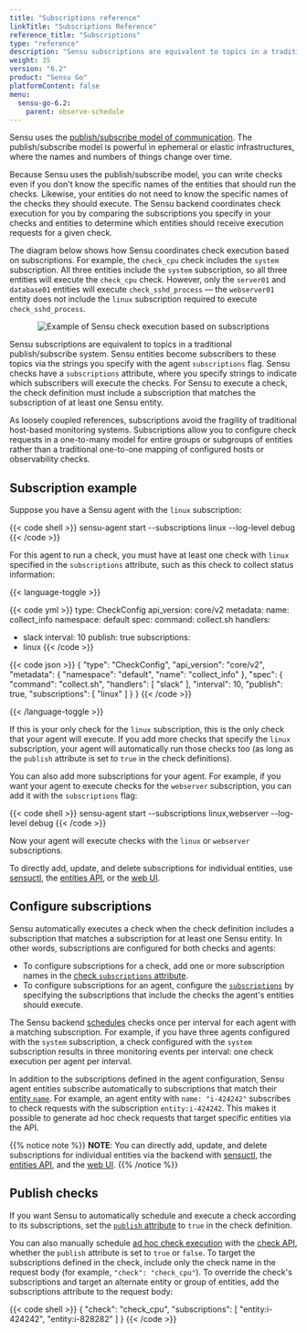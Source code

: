 ```yaml
---
title: "Subscriptions reference"
linkTitle: "Subscriptions Reference"
reference_title: "Subscriptions"
type: "reference"
description: "Sensu subscriptions are equivalent to topics in a traditional publish/subscribe system. With Sensu subscriptions, you can configure check requests in a one-to-many model for an entire group or subgroup of systems rather than a traditional one-to-one mapping of configured hosts or observability checks. Read this reference doc to learn how to configure subscriptions in Sensu."
weight: 35
version: "6.2"
product: "Sensu Go"
platformContent: false
menu:
  sensu-go-6.2:
    parent: observe-schedule
---
```


Sensu uses the [publish/subscribe model of communication][1].
The publish/subscribe model is powerful in ephemeral or elastic infrastructures, where the names and numbers of things change over time.

Because Sensu uses the publish/subscribe model, you can write checks even if you don't know the specific names of the entities that should run the checks.
Likewise, your entities do not need to know the specific names of the checks they should execute.
The Sensu backend coordinates check execution for you by comparing the subscriptions you specify in your checks and entities to determine which entities should receive execution requests for a given check.

The diagram below shows how Sensu coordinates check execution based on subscriptions.
For example, the `check_cpu` check includes the `system` subscription.
All three entities include the `system` subscription, so all three entities will execute the `check_cpu` check.
However, only the `server01` and `database01` entities will execute `check_sshd_process` &mdash; the `webserver01` entity does not include the `linux` subscription required to execute `check_sshd_process`.

<div style="text-align:center">
<img alt="Example of Sensu check execution based on subscriptions" title="Sensu check execution based on subscriptions" src="/images/subscriptions_line.png" >
</div>

Sensu subscriptions are equivalent to topics in a traditional publish/subscribe system.
Sensu entities become subscribers to these topics via the strings you specify with the agent `subscriptions` flag.
Sensu checks have a `subscriptions` attribute, where you specify strings to indicate which subscribers will execute the checks.
For Sensu to execute a check, the check definition must include a subscription that matches the subscription of at least one Sensu entity.

As loosely coupled references, subscriptions avoid the fragility of traditional host-based monitoring systems.
Subscriptions allow you to configure check requests in a one-to-many model for entire groups or subgroups of entities rather than a traditional one-to-one mapping of configured hosts or observability checks.

## Subscription example

Suppose you have a Sensu agent with the `linux` subscription:

{{< code shell >}}
sensu-agent start --subscriptions linux --log-level debug
{{< /code >}}

For this agent to run a check, you must have at least one check with `linux` specified in the `subscriptions` attribute, such as this check to collect status information:

{{< language-toggle >}}

{{< code yml >}}
type: CheckConfig
api_version: core/v2
metadata:
  name: collect_info
  namespace: default
spec:
  command: collect.sh
  handlers:
  - slack
  interval: 10
  publish: true
  subscriptions:
  - linux
{{< /code >}}

{{< code json >}}
{
  "type": "CheckConfig",
  "api_version": "core/v2",
  "metadata": {
    "namespace": "default",
    "name": "collect_info"
  },
  "spec": {
    "command": "collect.sh",
    "handlers": [
      "slack"
    ],
    "interval": 10,
    "publish": true,
    "subscriptions": [
      "linux"
    ]
  }
}
{{< /code >}}

{{< /language-toggle >}}

If this is your only check for the `linux` subscription, this is the only check that your agent will execute.
If you add more checks that specify the `linux` subscription, your agent will automatically run those checks too (as long as the `publish` attribute is set to `true` in the check definitions).

You can also add more subscriptions for your agent.
For example, if you want your agent to execute checks for the `webserver` subscription, you can add it with the `subscriptions` flag:

{{< code shell >}}
sensu-agent start --subscriptions linux,webserver --log-level debug
{{< /code >}}

Now your agent will execute checks with the `linux` or `webserver` subscriptions.

To directly add, update, and delete subscriptions for individual entities, use [sensuctl][17], the [entities API][18], or the [web UI][19].

## Configure subscriptions

Sensu automatically executes a check when the check definition includes a subscription that matches a subscription for at least one Sensu entity.
In other words, subscriptions are configured for both checks and agents:

- To configure subscriptions for a check, add one or more subscription names in the [check `subscriptions` attribute][15].
- To configure subscriptions for an agent, configure the [`subscriptions`][2] by specifying the subscriptions that include the checks the agent's entities should execute.

The Sensu backend [schedules][13] checks once per interval for each agent with a matching subscription.
For example, if you have three agents configured with the `system` subscription, a check configured with the `system` subscription results in three monitoring events per interval: one check execution per agent per interval.

In addition to the subscriptions defined in the agent configuration, Sensu agent entities subscribe automatically to subscriptions that match their [entity `name`][10].
For example, an agent entity with `name: "i-424242"` subscribes to check requests with the subscription `entity:i-424242`.
This makes it possible to generate ad hoc check requests that target specific entities via the API.

{{% notice note %}}
**NOTE**: You can directly add, update, and delete subscriptions for individual entities via the backend with [sensuctl](../../../sensuctl/create-manage-resources/#update-resources), the [entities API](../../../api/entities/), and the [web UI](../../../web-ui/view-manage-resources/#manage-entities).
{{% /notice %}}

## Publish checks

If you want Sensu to automatically schedule and execute a check according to its subscriptions, set the [`publish` attribute][12] to `true` in the check definition.

You can also manually schedule [ad hoc check execution][11] with the [check API][16], whether the `publish` attribute is set to `true` or `false`.
To target the subscriptions defined in the check, include only the check name in the request body (for example, `"check": "check_cpu"`).
To override the check's subscriptions and target an alternate entity or group of entities, add the subscriptions attribute to the request body:

{{< code shell >}}
{
  "check": "check_cpu",
  "subscriptions": [
    "entity:i-424242",
    "entity:i-828282"
  ]
}
{{< /code >}}


[1]: https://en.wikipedia.org/wiki/Publish%E2%80%93subscribe_pattern
[2]: ../agent/#subscriptions-flag
[10]: ../agent/#name
[11]: ../checks/#ad-hoc-scheduling
[12]: ../checks/#publish-attribute
[13]: ../checks/#check-scheduling
[15]: ../checks/#check-subscriptions
[16]: ../../../api/checks/#checkscheckexecute-post
[17]: ../../../sensuctl/create-manage-resources/#update-resources
[18]: ../../../api/entities/
[19]: ../../../web-ui/view-manage-resources/#manage-entities
